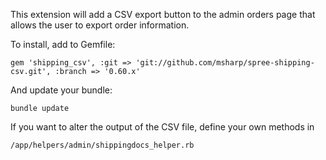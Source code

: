 This extension will add a CSV export button to the admin orders page that allows the user to export order information.

To install, add to Gemfile:

	gem 'shipping_csv', :git => 'git://github.com/msharp/spree-shipping-csv.git', :branch => '0.60.x'

And update your bundle:

	bundle update

If you want to alter the output of the CSV file, define your own methods in 

    /app/helpers/admin/shippingdocs_helper.rb


